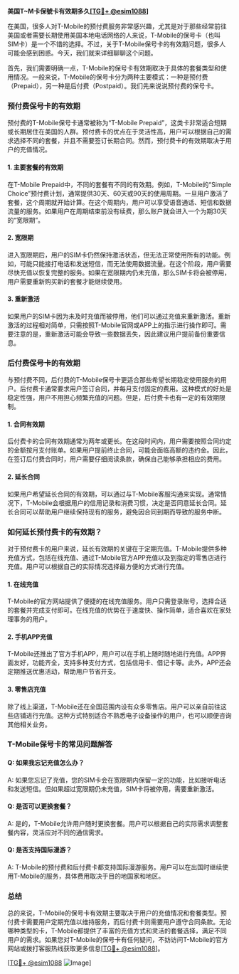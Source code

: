 **美国T~M卡保號卡有效期多久[[TG💪+ @esim1088](https://t.me/s/esim1088)]**

在美国，很多人对T-Mobile的预付费服务非常感兴趣，尤其是对于那些经常前往美国或者需要长期使用美国本地电话网络的人来说，T-Mobile的保号卡（也叫SIM卡）是一个不错的选择。不过，关于T-Mobile保号卡的有效期问题，很多人可能会感到困惑。今天，我们就来详细聊聊这个问题。

首先，我们需要明确一点，T-Mobile的保号卡有效期取决于具体的套餐类型和使用情况。一般来说，T-Mobile的保号卡分为两种主要模式：一种是预付费（Prepaid），另一种是后付费（Postpaid）。我们先来说说预付费的保号卡。

### 预付费保号卡的有效期

预付费的T-Mobile保号卡通常被称为“T-Mobile Prepaid”，这类卡非常适合短期或长期居住在美国的人群。预付费卡的优点在于灵活性高，用户可以根据自己的需求选择不同的套餐，并且不需要签订长期合同。然而，预付费卡的有效期取决于用户的充值情况。

#### 1. 主要套餐的有效期
在T-Mobile Prepaid中，不同的套餐有不同的有效期。例如，T-Mobile的“Simple Choice”预付费计划，通常提供30天、60天或90天的使用周期。一旦用户激活了套餐，这个周期就开始计算。在这个周期内，用户可以享受语音通话、短信和数据流量的服务。如果用户在周期结束前没有续费，那么账户就会进入一个为期30天的“宽限期”。

#### 2. 宽限期
进入宽限期后，用户的SIM卡仍然保持激活状态，但无法正常使用所有的功能。例如，可能只能接打电话和发送短信，而无法使用数据流量。在这个阶段，用户需要尽快充值以恢复完整的服务。如果在宽限期内仍未充值，那么SIM卡将会被停用，用户需要重新购买新的套餐才能继续使用。

#### 3. 重新激活
如果用户的SIM卡因为未及时充值而被停用，他们可以通过充值来重新激活。重新激活的过程相对简单，只需按照T-Mobile官网或APP上的指示进行操作即可。需要注意的是，重新激活可能会导致一些数据丢失，因此建议用户提前备份重要信息。

### 后付费保号卡的有效期

与预付费不同，后付费的T-Mobile保号卡更适合那些希望长期稳定使用服务的用户。后付费卡通常要求用户签订合同，并每月支付固定的费用。这种模式的好处是稳定性强，用户不用担心频繁充值的问题。但是，后付费卡也有一定的有效期限制。

#### 1. 合同有效期
后付费卡的合同有效期通常为两年或更长。在这段时间内，用户需要按照合同约定的金额按月支付账单。如果用户提前终止合同，可能会面临高额的违约金。因此，在签订后付费合同时，用户需要仔细阅读条款，确保自己能够承担相应的费用。

#### 2. 延长合同
如果用户希望延长合同的有效期，可以通过与T-Mobile客服沟通来实现。通常情况下，T-Mobile会根据用户的信用记录和消费习惯，决定是否同意延长合同。延长合同可以帮助用户继续保持现有的服务，避免因合同到期而导致的服务中断。

### 如何延长预付费卡的有效期？

对于预付费卡的用户来说，延长有效期的关键在于定期充值。T-Mobile提供多种充值方式，包括在线充值、通过T-Mobile官方APP充值以及到指定的零售店进行充值。用户可以根据自己的实际情况选择最方便的方式进行充值。

#### 1. 在线充值
T-Mobile的官方网站提供了便捷的在线充值服务。用户只需登录账号，选择合适的套餐并完成支付即可。在线充值的优势在于速度快、操作简单，适合喜欢在家处理事务的用户。

#### 2. 手机APP充值
T-Mobile还推出了官方手机APP，用户可以在手机上随时随地进行充值。APP界面友好，功能齐全，支持多种支付方式，包括信用卡、借记卡等。此外，APP还会定期推送优惠活动，帮助用户节省开支。

#### 3. 零售店充值
除了线上渠道，T-Mobile还在全国范围内设有众多零售店。用户可以亲自前往这些店铺进行充值。这种方式特别适合不熟悉电子设备操作的用户，也可以顺便咨询其他相关业务。

### T-Mobile保号卡的常见问题解答

#### Q: 如果我忘记充值怎么办？
A: 如果您忘记了充值，您的SIM卡会在宽限期内保留一定的功能，比如接听电话和发送短信。但如果超过宽限期仍未充值，SIM卡将被停用，需要重新激活。

#### Q: 是否可以更换套餐？
A: 是的，T-Mobile允许用户随时更换套餐。用户可以根据自己的实际需求调整套餐内容，灵活应对不同的通信需求。

#### Q: 是否支持国际漫游？
A: T-Mobile的预付费和后付费卡都支持国际漫游服务。用户可以在出国时继续使用T-Mobile的服务，具体费用取决于目的地国家和地区。

### 总结

总的来说，T-Mobile的保号卡有效期主要取决于用户的充值情况和套餐类型。预付费卡需要用户定期充值以维持服务，而后付费卡则需要用户遵守合同条款。无论哪种类型的卡，T-Mobile都提供了丰富的充值方式和灵活的套餐选择，满足不同用户的需求。如果您对T-Mobile的保号卡有任何疑问，不妨访问T-Mobile的官方网站或拨打客服热线获取更多信息[[TG💪+ @esim1088](https://t.me/s/esim1088)]。

[[TG💪+ @esim1088](https://t.me/s/esim1088) ![Image](https://i.postimg.cc/4NQfJmqS/Snipaste-2025-05-13-00-14-12.png)]